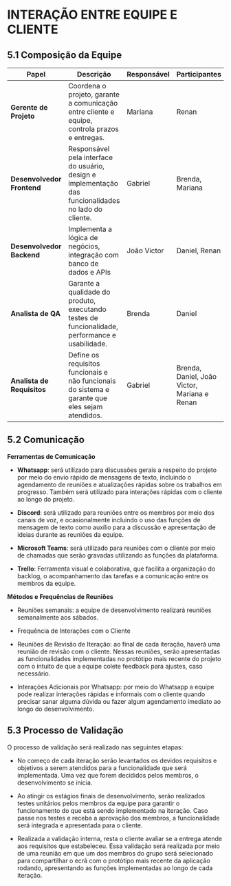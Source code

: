 # INTERAÇÃO ENTRE EQUIPE E CLIENTE

## 5.1 Composição da Equipe

| Papel  | Descrição | Responsável | Participantes |
|--------|------------------|-------------------|---------|
| **Gerente de Projeto** | Coordena o projeto, garante a comunicação entre cliente e equipe, controla prazos e entregas. | Mariana | Renan |
| **Desenvolvedor Frontend** | Responsável pela interface do usuário, design e implementação das funcionalidades no lado do cliente. | Gabriel | Brenda, Mariana|
| **Desenvolvedor Backend** | Implementa a lógica de negócios, integração com banco de dados e APIs | João Victor | Daniel, Renan |
| **Analista de QA** | Garante a qualidade do produto, executando testes de funcionalidade, performance e usabilidade. | Brenda | Daniel |
| **Analista de Requisitos** | Define os requisitos funcionais e não funcionais do sistema e garante que eles sejam atendidos. | Gabriel | Brenda, Daniel, João Victor, Mariana e Renan |

## 5.2 Comunicação
**Ferramentas de Comunicação**
- **Whatsapp**: será utilizado para discussões gerais a respeito do projeto por meio do envio rápido de mensagens de texto, incluindo o agendamento de reuniões e atualizações rápidas sobre os trabalhos em progresso. Também será utilizado para interações rápidas com o cliente ao longo do projeto. 

- **Discord**: será utilizado para reuniões entre os membros por meio dos canais de voz, e ocasionalmente incluindo o uso das funções de mensagem de texto como auxílio para a discussão e apresentação de ideias durante as reuniões da equipe. 
 
- **Microsoft Teams**: será utilizado para reuniões com o cliente por meio de chamadas que serão gravadas utilizando as funções da plataforma. 

- **Trello**: Ferramenta visual e colaborativa, que facilita a organização do backlog, o acompanhamento das tarefas e a comunicação entre os membros da equipe. 

**Métodos e Frequências de Reuniões**

- Reuniões semanais: a equipe de desenvolvimento realizará reuniões semanalmente aos sábados.  

- Frequência de Interações com o Cliente 

- Reuniões de Revisão de Iteração: ao final de cada iteração, haverá uma reunião de revisão com o cliente. Nessas reuniões, serão apresentadas as funcionalidades implementadas no protótipo mais recente do projeto com o intuito de que a equipe colete feedback para ajustes, caso necessário. 

- Interações Adicionais por Whatsapp: por meio do Whatsapp a equipe pode realizar interações rápidas e informais com o cliente quando precisar sanar alguma dúvida ou fazer algum agendamento imediato ao longo do desenvolvimento. 

## 5.3 Processo de Validação

O processo de validação será realizado nas seguintes etapas: 

- No começo de cada iteração serão levantados os devidos requisitos e objetivos a serem atendidos para a funcionalidade que será implementada. Uma vez que forem decididos pelos membros, o desenvolvimento se inicia. 

- Ao atingir os estágios finais de desenvolvimento, serão realizados testes unitários pelos membros da equipe para garantir o funcionamento do que está sendo implementado na iteração. Caso passe nos testes e receba a aprovação dos membros, a funcionalidade será integrada e apresentada para o cliente. 

- Realizada a validação interna, resta o cliente avaliar se a entrega atende aos requisitos que estabeleceu. Essa validação será realizada por meio de uma reunião em que um dos membros do grupo será selecionado para compartilhar o ecrã com o protótipo mais recente da aplicação rodando, apresentando as funções implementadas ao longo de cada iteração. 